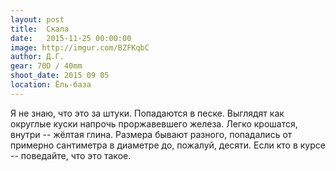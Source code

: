 ```yaml
---
layout: post
title:  Скала
date:   2015-11-25 00:00:00
image: http://imgur.com/BZFKqbC
author: Д.Г.
gear: 70D / 40mm
shoot_date: 2015 09 05
location: Ёль-база
---
```


Я не знаю, что это за штуки. Попадаются в песке. Выглядят как округлые куски напрочь проржавевшего железа. Легко крошатся, внутри -- жёлтая глина. Размера бывают разного, попадались от примерно сантиметра в диаметре до, пожалуй, десяти. Если кто в курсе -- поведайте, что это такое.
